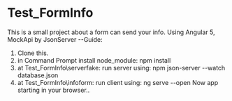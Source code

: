 # Test_FormInfo
This is a small project about a form can send your info. Using Angular 5, MockApi by JsonServer
--Guide: 
1. Clone this.
2. in Command Prompt install node_module: npm install
3. at Test_FormInfo\serverfake: run server using: npm json-server --watch database.json
4. at Test_FormInfo\infoform: run client using: ng serve --open
Now app starting in your browser..
